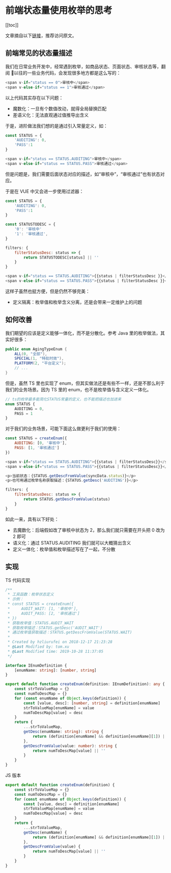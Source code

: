 # 前端状态量使用枚举的思考

[[toc]]

文章摘自以下[链接](https://www.ruphi.cn/archives/348/)，推荐访问原文。

## 前端常见的状态量描述

我们在日常业务开发中，经常遇到枚举，如商品状态、页面状态、审核状态等，翻阅  以往的一些业务代码，会发现很多地方都是这么写的：

```js
<span v-if="status == 0">审核中</span>
<span v-else-if="status == 1">审核通过</span>
```

以上代码其实存在以下问题：

-   魔数化：一旦有个数值改动，就得全局替换匹配
-   差语义化：无法直观通过值推导出含义

于是，进阶做法我们想的是通过引入常量定义，如：

```js
const STATUS = {
    'AUDITING': 0,
    'PASS':1
}

<span v-if="status == STATUS.AUDITING">审核中</span>
<span v-else-if="status == STATUS.PASS">审核通过</span>
```

但是问题是，我们需要后面状态对应的描述，如“审核中”，“审核通过”也有状态对应。

于是在 VUE 中又会进一步使用过滤器：

```js
const STATUS = {
    'AUDITING': 0,
    'PASS':1
}

const STATUSTODESC = {
    '0': '审核中'
    '1': '审核通过',
}

filters: {
    filterStatusDesc: status => {
        return STATUSTODESC[status] || ''
    }
}

<span v-if="status == STATUS.AUDITING">{{status | filterStatusDesc }}</span>
<span v-else-if="status == STATUS.PASS">{{status | filterStatusDesc }}</span>
```

这样子虽然也挺方便，但是仍然不够完美：

-   定义隔离：枚举值和枚举含义分离，还是会带来一定维护上的问题

## 如何改善

我们期望的应该是定义能够一体化，而不是分散化。参考 Java 里的枚举做法，其实好很多：

```java
public enum AgingTypeEnum {
    ALL(0, "全部"),
    SPECIAL(1, "特批时效"),
    PLATFORM(2, "平台定义");
    // ...
}
```

但是，虽然 TS 里也实现了 enum，但其实做法还是有些不一样，还是不那么利于我们的业务场景。因为 TS 里的 enum，也不是枚举值与含义定义一体化。

```ts
// ts的枚举最多能简化STATUS常量的定义，也不能把描述也加进来
enum STATUS {
	AUDITING = 0,
	PASS = 1
}
```

对于我们的业务场景，可能下面这么做更利于我们的使用：

```js
const STATUS = createEnum({
    AUDITING: [0, '审核中'],
    PASS: [1, '审核通过']
})

<span v-if="status == STATUS.AUDITING">{{status | filterStatusDesc}}</span>
<span v-else-if="status == STATUS.PASS">{{status | filterStatusDesc}}</span>

<p>当前状态：{STATUS.getDescFromValue(syncData.status)}</p>
<p>也可用通过枚举名称获取描述：{STATUS.getDesc('AUDITING')}</p>

filters: {
    filterStatusDesc: status => {
        return STATUS.getDescFromValue(status)
    }
}
```

如此一来，具有以下好处：

-   去魔数化：后端假如改了审核中状态为 2，那么我们就只需要在开头把 0 改为 2 即可
-   语义化：通过 STATUS.AUDITING 我们就可以大概猜出含义
-   定义一体化：枚举值和枚举描述写在了一起，不分散

## 实现

TS 代码实现

```ts
/**
 * 工具函数：枚举状态定义
 * 示例：
 * const STATUS = createEnum({
 *     AUDIT_WAIT: [1, '审核中'],
 *     AUDIT_PASS: [2, '审核通过']
 * })
 * 获取枚举值：STATUS.AUDIT_WAIT
 * 获取枚举描述：STATUS.getDesc('AUDIT_WAIT')
 * 通过枚举值获取描述：STATUS.getDescFromValue(STATUS.WAIT)
 *
 * Created by hzliurufei on 2018-12-17 21:23:28
 * @Last Modified by: tom.xu
 * @Last Modified time: 2019-10-28 11:37:05
 */

interface IEnumDefinition {
	[enumName: string]: [number, string]
}

export default function createEnum(definition: IEnumDefinition): any {
	const strToValueMap = {}
	const numToDescMap = {}
	for (const enumName of Object.keys(definition)) {
		const [value, desc]: [number, string] = definition[enumName]
		strToValueMap[enumName] = value
		numToDescMap[value] = desc
	}
	return {
		...strToValueMap,
		getDesc(enumName: string): string {
			return (definition[enumName] && definition[enumName][1]) || ''
		},
		getDescFromValue(value: number): string {
			return numToDescMap[value] || ''
		}
	}
}
```

JS 版本

```js
export default function createEnum(definition) {
	const strToValueMap = {}
	const numToDescMap = {}
	for (const enumName of Object.keys(definition)) {
		const [value, desc] = definition[enumName]
		strToValueMap[enumName] = value
		numToDescMap[value] = desc
	}
	return {
		...strToValueMap,
		getDesc(enumName) {
			return (definition[enumName] && definition[enumName][1]) || ''
		},
		getDescFromValue(value) {
			return numToDescMap[value] || ''
		}
	}
}
```
